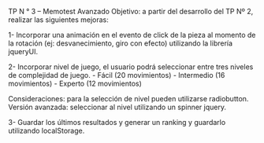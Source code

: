 
TP N ° 3 – Memotest Avanzado
Objetivo: a partir del desarrollo del TP Nº 2, realizar las siguientes mejoras:

1- Incorporar una animación en el evento de click de la pieza al momento de la rotación (ej:
desvanecimiento, giro con efecto) utilizando la librería jqueryUI.

2- Incorporar nivel de juego, el usuario podrá seleccionar entre tres niveles de complejidad de
juego.
      - Fácil (20 movimientos)
      - Intermedio (16 movimientos)
      - Experto (12 movimientos)

Consideraciones: para la selección de nivel pueden utilizarse radiobutton.
Versión avanzada: seleccionar al nivel utilizando un spinner jquery.

3- Guardar los últimos resultados y generar un ranking y guardarlo utilizando localStorage.
